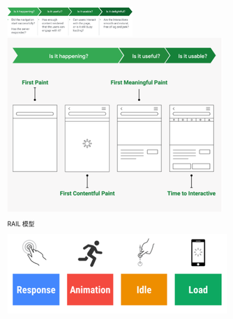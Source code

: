 <img src="${images}/NGX9WC2BXTRY6FP5TTGl.png" alt="反馈用户的图像通常是在寻找" style="zoom:28%;" />

<img src="${images}/tz1aubGGvefskjcPfjBQ.png" alt="速度指标的图像" style="zoom:48%;" />

RAIL 模型

![RAIL性能模型的4个部分：响应，动画，空闲和负载。](${images}/uc1IWVOW2wEhIY6z4KjJ.png)